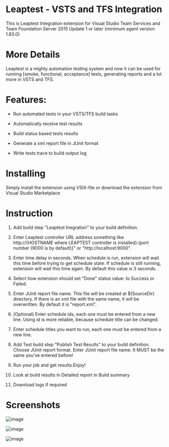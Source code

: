 # Leaptest - VSTS and TFS Integration  
This is Leaptest Integration extension for Visual Studio Team Services and Team Foundation Server 2015 Update 1 or later (minimum agent version 1.83.0)  
# More Details
  
Leaptest is a mighty automation testing system and now it can be used for running [smoke, functional, acceptance] tests, generating reports and a lot more in VSTS and TFS. 

# Features:
  
- Run automated tests in your VSTS/TFS build tasks
  
- Automatically receive test results
 
- Build status based tests results
  
- Generate a xml report file in JUnit format
 
- Write tests trace to build output log
 
# Installing  
Simply install the extension using VSIX-file or download the extension from Visual Studio Marketplace
# Instruction
  
1. Add build step "Leaptest Inegration" to your build definition.

2. Enter Leaptest controller URL address something like http://{HOSTNAME where LEAPTEST controller is installed}:{port number (9000 is by default)}" or "http://localhost:9000".
3. Enter time delay in seconds. When schedule is run, extension will wait this time before trying to get schedule state. If schedule is still running, extension will wait this time again. By default this value is 3 seconds.  
4. Select how extension should set "Done" status value: to Success or Failed.  
5. Enter JUnit report file name. This file will be created at $(SourceDir) directory. If there is an xml file with the same name, it will be overwritten. By default it is "report.xml".  
6. (Optional) Enter schedule ids, each one must be entered from a new line. Using id is more reliable, because schedule title can be changed.
7. Enter schedule titles you want to run,  each one must be entered from a new line. 
8. Add Test build step "Publish Test Results" to your build definition. Choose JUnit report format. Enter JUnit report file name. It MUST be the same you've entered before!  
9. Run your job and get results.Enjoy!  
10. Look at build results in Detailed report in Build summary  
11. Download logs if required  


# Screenshots
  
![image](http://customatics.com/wp-content/uploads/2017/09/screen1.png)

![image](http://customatics.com/wp-content/uploads/2017/09/screen2.png)

![image](http://customatics.com/wp-content/uploads/2017/09/screen3.png)

